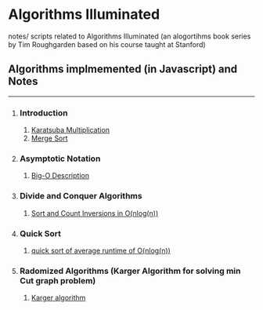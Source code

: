 # Algorithms Illuminated

notes/ scripts related to Algorithms Illuminated (an alogortihms book series by Tim Roughgarden based on his course taught at Stanford)

## Algorithms implmemented (in Javascript) and Notes

---

1. ### Introduction
   1. [Karatsuba Multiplication](1-introduction/karatsuba-multiplication.js)
   2. [Merge Sort](1-introduction/merge-sort.js)
2. ### Asymptotic Notation
   1. [Big-O Description](2-asymptotic-notaion/big-o.md)
3. ### Divide and Conquer Algorithms
   1. [Sort and Count Inversions in O(nlog(n))](3-divide-and-conquer-algorithms/sort-and-countInv.js)
4. ### Quick Sort

   1. [quick sort of average runtime of O(nlog(n))](5-quick-sort/quick-sort.js)

5. ### Radomized Algorithms (Karger Algorithm for solving min Cut graph problem)
   1. [Karger algorithm](Karger-algorithm/karger-algorithm.js)
